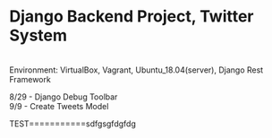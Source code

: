 # Django Backend Project, Twitter System 
<br /> Environment: VirtualBox, Vagrant, Ubuntu_18.04(server), Django Rest Framework <br />

8/29 - Django Debug Toolbar <br />
9/9 - Create Tweets Model <br />


TEST===========sdfgsgfdgfdg
